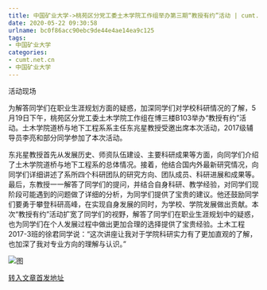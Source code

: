 ```yaml
---
title: 中国矿业大学->桃苑区分党工委土木学院工作组举办第三期“教授有约”活动 | cumt.net.cn
date: 2020-05-22 09:30:58
urlname: bc0f86acc90ebc9de44e4ae14ea9c125
tags: 
- 中国矿业大学
categories:
- cumt.net.cn
- 中国矿业大学
---
```

活动现场

为解答同学们在职业生涯规划方面的疑惑，加深同学们对学校科研情况的了解，5月19日下午，桃苑区分党工委土木学院工作组在博三楼B103举办“教授有约”活动。土木学院道桥与地下工程系系主任东兆星教授受邀出席本次活动，2017级辅导员李亮和部分同学参加了本次活动。

东兆星教授首先从发展历史、师资队伍建设、主要科研成果等方面，向同学们介绍了土木学院道桥与地下工程系的总体情况。接着，他结合国内外最新研究情况，向同学们详细讲述了系所四个科研团队的研究方向、团队成员、科研进展和成果等。最后，东教授一一解答了同学们的提问，并结合自身科研、教学经验，对同学们现阶段可能遇到的问题做了详细的分析，为同学们提供了宝贵的建议。他还鼓励同学们要勇于攀登科研高峰，在实现自身发展的同时，为学校、学院发展做出贡献。本次“教授有约”活动扩宽了同学们的视野，解答了同学们在职业生涯规划中的疑惑，也为同学们在个人发展过程中做出更加合理的选择提供了宝贵经验。土木工程2017-3班的徐君同学说：“这次讲座让我对于学院科研实力有了更加直观的了解，也加深了我对专业方向的理解与认识。”

![图](http://xwzx.cumt.edu.cn/_upload/article/images/02/8a/90e970c84afab336e87ed767d594/c98631ea-bd51-4a3b-b96c-d7ae604e2951.jpg)

[转入文章首发地址](http://xwzx.cumt.edu.cn/a2/f8/c523a566008/page.htm)